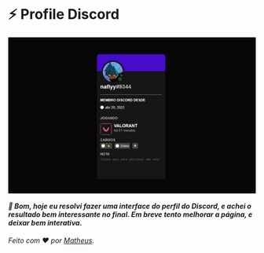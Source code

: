 # ⚡ Profile Discord

<img src="./imagens/foto.png">

_**🤔 Bom, hoje eu resolvi fazer uma interface do perfil do Discord, e achei o resultado bem interessante no final. Em breve tento melhorar a página, e deixar bem interativa.**_ 
###### Feito com ❤ por [Matheus](https://twitter.com/naflyyyy).
